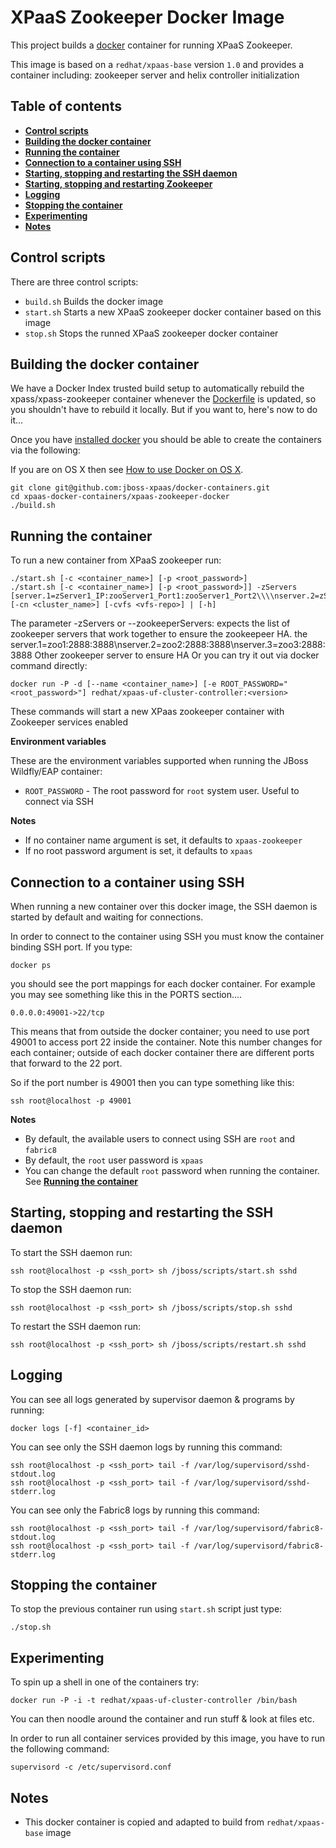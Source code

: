 XPaaS Zookeeper Docker Image
===========================

This project builds a [docker](http://docker.io/) container for running XPaaS Zookeeper.

This image is based on a <code>redhat/xpaas-base</code> version <code>1.0</code> and provides a container including:
zookeeper server and helix controller initialization

Table of contents
------------------

* **[Control scripts](#control-scripts)**
* **[Building the docker container](#building-the-docker-container)**
* **[Running the container](#running-the-container)**
* **[Connection to a container using SSH](#connection-to-a-container-using-ssh)**
* **[Starting, stopping and restarting the SSH daemon](#starting,-stopping-and-restarting-the-ssh-daemon)**
* **[Starting, stopping and restarting Zookeeper](#starting,-stopping-and-restarting-zookeeper)**
* **[Logging](#logging)**
* **[Stopping the container](#stopping-the-container)**
* **[Experimenting](#experimenting)**
* **[Notes](#notes)**

Control scripts
---------------

There are three control scripts:    
* <code>build.sh</code> Builds the docker image    
* <code>start.sh</code> Starts a new XPaaS zookeeper  docker container based on this image
* <code>stop.sh</code>  Stops the runned XPaaS zookeeper  docker container

Building the docker container
-----------------------------

We have a Docker Index trusted build setup to automatically rebuild the xpass/xpass-zookeeper container whenever the
[Dockerfile](https://github.com/jboss-xpaas/docker-containers/blob/master/xpaas-zookeeper-docker/Dockerfile) is updated, so you shouldn't have to rebuild it locally. But if you want to, here's now to do it...

Once you have [installed docker](https://www.docker.io/gettingstarted/#h_installation) you should be able to create the containers via the following:

If you are on OS X then see [How to use Docker on OS X](DockerOnOSX.md).

    git clone git@github.com:jboss-xpaas/docker-containers.git
    cd xpaas-docker-containers/xpaas-zookeeper-docker
    ./build.sh

Running the container
---------------------

To run a new container from XPaaS zookeeper run:
    
    ./start.sh [-c <container_name>] [-p <root_password>]
    ./start.sh [-c <container_name>] [-p <root_password>]] -zServers [server.1=zServer1_IP:zooServer1_Port1:zooServer1_Port2\\\\nserver.2=zServer2_IP:zooServer2_Port1:zooServer2_Port2] [-cn <cluster_name>] [-cvfs <vfs-repo>] | [-h]

The parameter -zServers or --zookeeperServers: expects  the list of zookeeper servers that work together to ensure the zookeepeer HA.
the   server.1=zoo1:2888:3888\\nserver.2=zoo2:2888:3888\\nserver.3=zoo3:2888:3888
                           Other zookeeper server to ensure HA
Or you can try it out via docker command directly:

    docker run -P -d [--name <container_name>] [-e ROOT_PASSWORD="<root_password>"] redhat/xpaas-uf-cluster-controller:<version>

These commands will start a new XPaas zookeeper container with Zookeeper services enabled

**Environment variables**

These are the environment variables supported when running the JBoss Wildfly/EAP container:       

- <code>ROOT_PASSWORD</code> - The root password for <code>root</code> system user. Useful to connect via SSH

**Notes**           
* If no container name argument is set, it defaults to <code>xpaas-zookeeper</code>
* If no root password argument is set, it defaults to <code>xpaas</code>    

Connection to a container using SSH
-----------------------------------

When running a new container over this docker image, the SSH daemon is started by default and waiting for connections.     

In order to connect to the container using SSH you must know the container binding SSH port. If you type:

    docker ps
    
you should see the port mappings for each docker container. For example you may see something like this in the PORTS section....

    0.0.0.0:49001->22/tcp
    
This means that from outside the docker container; you need to use port 49001 to access port 22 inside the container. Note this number changes for each container; outside of each docker container there are different ports that forward to the 22 port.     

So if the port number is 49001 then you can type something like this:

    ssh root@localhost -p 49001

**Notes**        
* By default, the available users to connect using SSH are <code>root</code> and <code>fabric8</code>      
* By default, the <code>root</code> user password is <code>xpaas</code>     
* You can change the default <code>root</code> password when running the container. See **[Running the container](#running-the-container)**


Starting, stopping and restarting the SSH daemon
------------------------------------------------

To start the SSH daemon run:
    
    ssh root@localhost -p <ssh_port> sh /jboss/scripts/start.sh sshd

To stop the SSH daemon run:
    
    ssh root@localhost -p <ssh_port> sh /jboss/scripts/stop.sh sshd

To restart the SSH daemon run:
    
    ssh root@localhost -p <ssh_port> sh /jboss/scripts/restart.sh sshd

Logging
-------
You can see all logs generated by supervisor daemon & programs by running:

    docker logs [-f] <container_id>
    
You can see only the SSH daemon logs by running this command:

    ssh root@localhost -p <ssh_port> tail -f /var/log/supervisord/sshd-stdout.log
    ssh root@localhost -p <ssh_port> tail -f /var/log/supervisord/sshd-stderr.log

You can see only the Fabric8 logs by running this command:

    ssh root@localhost -p <ssh_port> tail -f /var/log/supervisord/fabric8-stdout.log
    ssh root@localhost -p <ssh_port> tail -f /var/log/supervisord/fabric8-stderr.log

Stopping the container
----------------------
To stop the previous container run using <code>start.sh</code> script just type:

    ./stop.sh

Experimenting
-------------
To spin up a shell in one of the containers try:

    docker run -P -i -t redhat/xpaas-uf-cluster-controller /bin/bash
    
You can then noodle around the container and run stuff & look at files etc.

In order to run all container services provided by this image, you have to run the following command:

    supervisord -c /etc/supervisord.conf
    
Notes
-----
* This docker container is copied and adapted to build from <code>redhat/xpaas-base</code> image